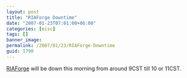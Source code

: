 ```yaml
---
layout: post
title: "RIAForge Downtime"
date: "2007-01-23T07:01:00+06:00"
categories: [misc]
tags: []
banner_image: 
permalink: /2007/01/23/RIAForge-Downtime
guid: 1790
---
```


<a href="http://www.riaforge.org">RIAForge</a> will be down this morning from around 9CST till 10 or 11CST.
